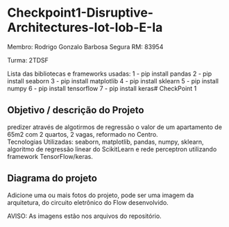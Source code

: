 # Checkpoint1-Disruptive-Architectures-Iot-Iob-E-Ia

Membro: Rodrigo Gonzalo Barbosa Segura
RM: 83954

Turma: 2TDSF

Lista das bibliotecas e frameworks usadas: 
  1 - pip install pandas
  2 - pip install seaborn
  3 - pip install matplotlib
  4 - pip install sklearn
  5 - pip install numpy
  6 - pip install tensorflow
  7 - pip install keras# CheckPoint 1


## Objetivo / descrição do Projeto
predizer através de algotirmos de regressão o valor de um apartamento de 65m2 com 2 quartos, 2 vagas, reformado no Centro.  
Tecnologias Utilizadas: seaborn, matplotlib, pandas, numpy, sklearn, algoritmo de regressão linear do ScikitLearn e rede perceptron utilizando framework TensorFlow/keras.

## Diagrama do projeto

Adicione uma ou mais fotos do projeto, pode ser uma imagem da arquitetura, do circuito eletrônico do Flow desenvolvido. 

AVISO: As imagens estão nos arquivos do repositório.
